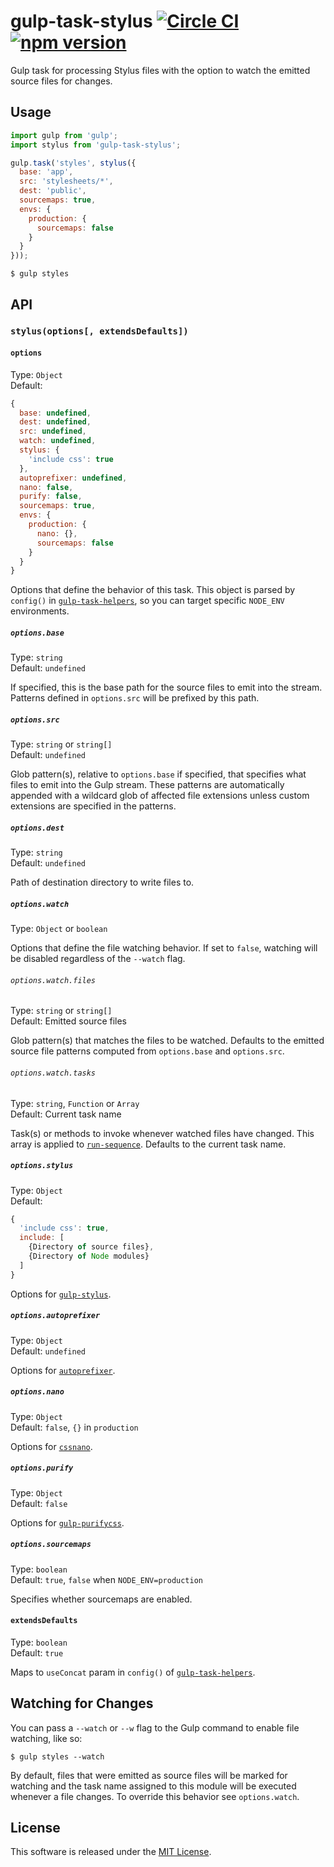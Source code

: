# gulp-task-stylus [![Circle CI](https://circleci.com/gh/VARIANTE/gulp-task-stylus/tree/master.svg?style=svg)](https://circleci.com/gh/VARIANTE/gulp-task-stylus/tree/master) [![npm version](https://badge.fury.io/js/gulp-task-stylus.svg)](https://badge.fury.io/js/gulp-task-stylus)

Gulp task for processing Stylus files with the option to watch the emitted source files for changes.

## Usage

```js
import gulp from 'gulp';
import stylus from 'gulp-task-stylus';

gulp.task('styles', stylus({
  base: 'app',
  src: 'stylesheets/*',
  dest: 'public',
  sourcemaps: true,
  envs: {
    production: {
      sourcemaps: false
    }
  }
}));
```

```
$ gulp styles
```

## API

### `stylus(options[, extendsDefaults])`

#### `options`

Type: `Object`<br>
Default: 
```js
{
  base: undefined,
  dest: undefined,
  src: undefined,
  watch: undefined,
  stylus: {
    'include css': true
  },
  autoprefixer: undefined,
  nano: false,
  purify: false,
  sourcemaps: true,
  envs: {
    production: {
      nano: {},
      sourcemaps: false
    }
  }
}
```

Options that define the behavior of this task. This object is parsed by `config()` in [`gulp-task-helpers`](https://www.npmjs.com/package/gulp-task-helpers), so you can target specific `NODE_ENV` environments.

##### `options.base`

Type: `string`<br>
Default: `undefined`

If specified, this is the base path for the source files to emit into the stream. Patterns defined in `options.src` will be prefixed by this path.

##### `options.src`

Type: `string` or `string[]`<br>
Default: `undefined`

Glob pattern(s), relative to `options.base` if specified, that specifies what files to emit into the Gulp stream. These patterns are automatically appended with a wildcard glob of affected file extensions unless custom extensions are specified in the patterns.

##### `options.dest`

Type: `string`<br>
Default: `undefined`

Path of destination directory to write files to.

##### `options.watch`

Type: `Object` or `boolean`

Options that define the file watching behavior. If set to `false`, watching will be disabled regardless of the `--watch` flag.

###### `options.watch.files`

Type: `string` or `string[]`<br>
Default: Emitted source files

Glob pattern(s) that matches the files to be watched. Defaults to the emitted source file patterns computed from `options.base` and `options.src`.

###### `options.watch.tasks`

Type: `string`, `Function` or `Array`<br>
Default: Current task name

Task(s) or methods to invoke whenever watched files have changed. This array is applied to [`run-sequence`](https://www.npmjs.com/package/run-sequence). Defaults to the current task name.

##### `options.stylus`

Type: `Object`<br>
Default:
```js
{
  'include css': true,
  include: [
    {Directory of source files},
    {Directory of Node modules}
  ]
}
```

Options for [`gulp-stylus`](https://www.npmjs.com/package/gulp-stylus).

##### `options.autoprefixer`

Type: `Object`<br>
Default: `undefined`

Options for [`autoprefixer`](https://www.npmjs.com/package/autoprefixer).

##### `options.nano`

Type: `Object`<br>
Default: `false`, `{}` in `production`

Options for [`cssnano`](https://www.npmjs.com/package/cssnano).

##### `options.purify`

Type: `Object`<br>
Default: `false`

Options for [`gulp-purifycss`](https://www.npmjs.com/package/gulp-purifycss).

##### `options.sourcemaps`

Type: `boolean`<br>
Default: `true`, `false` when `NODE_ENV=production`

Specifies whether sourcemaps are enabled.

#### `extendsDefaults`

Type: `boolean`<br>
Default: `true`

Maps to `useConcat` param in `config()` of [`gulp-task-helpers`](https://www.npmjs.com/package/gulp-task-helpers).

## Watching for Changes

You can pass a `--watch` or `--w` flag to the Gulp command to enable file watching, like so:

```
$ gulp styles --watch
```

By default, files that were emitted as source files will be marked for watching and the task name assigned to this module will be executed whenever a file changes. To override this behavior see `options.watch`.

## License

This software is released under the [MIT License](http://opensource.org/licenses/MIT).
